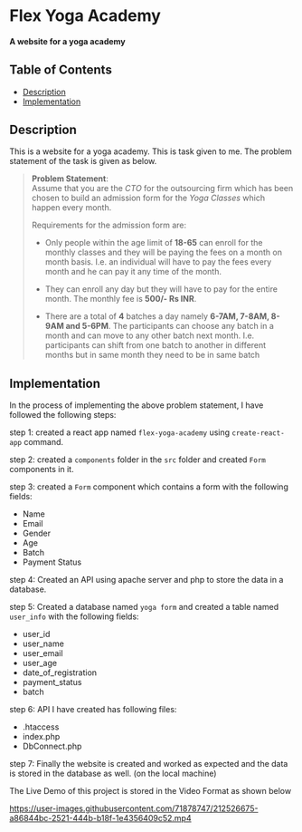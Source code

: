 # Flex Yoga Academy
#### A website for a yoga academy

## Table of Contents
- [Description](#description)
- [Implementation](#implementation)

## Description
This is a website for a yoga academy. This is task given to me. The problem statement of the task is given as below.

> **Problem Statement**:  
> Assume that you are the *CTO* for the outsourcing firm which has been chosen to build an admission form for the *Yoga Classes* which happen every month.
>
> Requirements for the admission form are:
> 
> - Only people within the age limit of **18-65** can enroll for the monthly classes and they will be paying the fees on a month on month basis. I.e. an individual will have to pay the fees every month and he can pay it any time of the month.
> 
> - They can enroll any day but they will have to pay for the entire month. The monthly fee is **500/- Rs INR**.
> 
> - There are a total of **4** batches a day namely **6-7AM, 7-8AM, 8-9AM and 5-6PM**. The participants can choose any batch in a month and can move to any other batch next month. I.e. participants can shift from one batch to another in different months but in same month they need to be in same batch

## Implementation

In the process of implementing the above problem statement, I have followed the following steps:

step 1: created a react app named `flex-yoga-academy` using `create-react-app` command.

step 2: created a `components` folder in the `src` folder and created `Form` components in it.

step 3: created a `Form` component which contains a form with the following fields:

- Name
- Email
- Gender
- Age
- Batch 
- Payment Status

step 4: Created an API using apache server and php to store the data in a database.

step 5: Created a database named `yoga form` and created a table named `user_info` with the following fields:

- user_id
- user_name
- user_email
- user_age
- date_of_registration
- payment_status
- batch

step 6: API I have created has following files:

- .htaccess
- index.php
- DbConnect.php

step 7: Finally the website is created and worked as expected and the data is stored in the database as well. (on the local machine)

The Live Demo of this project is stored in the Video Format as shown below

https://user-images.githubusercontent.com/71878747/212526675-a86844bc-2521-444b-b18f-1e4356409c52.mp4




